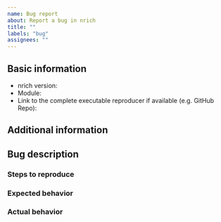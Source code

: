```yaml
---
name: Bug report
about: Report a bug in nrich
title: ""
labels: "bug"
assignees: ""
---
```


<!--
  Please use Markdown syntax throughout the report for improved clarity.
  https://guides.github.com/features/mastering-markdown/

  Feel free to remove any section in the template that is not relevant or needed for your report.
  However, keep in mind that filling out those sections can significantly reduce resolution duration.
-->

## Basic information
* nrich version:
  <!-- released version or snapshot version -->
* Module:
  <!-- Please, include name(s) of relevant nrich's module(s). If not related to any specific module, specify "project" instead. -->
* Link to the complete executable reproducer if available (e.g. GitHub Repo):

## Additional information
<!-- Please, include any additional information that could be relevant (e.g. Java, Gradle/Maven, OS version). -->

## Bug description
<!--
  Please, describe the bug as clear and concisely as possible.
  If relevant and possible, also fill out the sub-sections below.
-->

### Steps to reproduce
<!-- Please, share all steps to reproduce the bug. -->

### Expected behavior
<!-- Please, describe the expected behavior. -->

### Actual behavior
<!--
  Please, describe the actual behavior as discovered.
  If available, provide the entire stack trace inside Markdown code block (```).
-->
